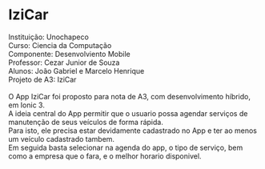 # IziCar
Instituição: Unochapeco \
Curso: Ciencia da Computação \
Componente: Desenvolviento Mobile \
Professor: Cezar Junior de Souza \
Alunos: João Gabriel e Marcelo Henrique \
Projeto de A3: IziCar \
\
O App IziCar foi proposto para nota de A3, com desenvolvimento híbrido, em Ionic 3.\
A ideia central do App permitir que o usuario possa agendar serviços de manutenção de seus veículos de forma rápida.\
Para isto, ele precisa estar devidamente cadastrado no App e ter ao menos um veículo cadastrado tambem.\
Em seguida basta selecionar na agenda do app, o tipo de serviço, bem como a empresa que o fara, e o melhor horario disponivel.
